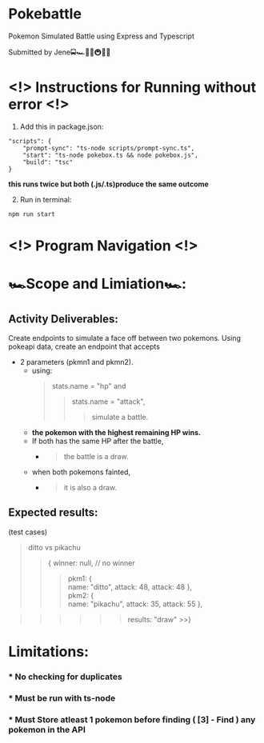 # Pokebattle
Pokemon Simulated Battle using Express and Typescript

Submitted by Jene🚍🏎🚉🚅🚇🚃🚋

# <!> Instructions for Running without error <!>            
                                                                
  1. Add this in package.json:                                   
                                                                  
    "scripts": {                                                  
        "prompt-sync": "ts-node scripts/prompt-sync.ts",         
        "start": "ts-node pokebox.ts && node pokebox.js",                
        "build": "tsc"                                            
    }                                                             
  **this runs twice but both (.js/.ts)produce the same outcome**
    
  2. Run in terminal: 
    
    npm run start

# <!> Program Navigation <!> 

                                                             
 # 🏎Scope and Limiation🏎:
 
## Activity Deliverables:
  
Create endpoints to simulate a face off between two pokemons.
Using pokeapi data, create an endpoint that accepts
* 2 parameters (pkmn1 and pkmn2).
  * using:
     >   stats.name = "hp" and
     >>  stats.name = "attack",
     >>>   simulate a battle.
   * **the pokemon with the highest remaining HP wins.**
  *  If both has the same HP after the battle,
      * > the battle is a draw.
   * when both pokemons fainted,
     * > it is also a draw.
 
## Expected results:
(test cases)
 > ditto vs pikachu
  >>{
     winner: null, // no winner
>>>pkm1: {             
         name: "ditto",
           attack: 48,
        attack: 48
          },          
>>>pkm2: {             
      name: "pikachu",
   attack: 35,
       attack: 55
         },

>  >>>>>results: "draw"
          >>}
  
 #  Limitations:
 ### * No checking for duplicates
 ### * Must be run with ts-node
 ### * Must Store atleast 1 pokemon before finding ( [3] - Find ) any pokemon in the API

  
